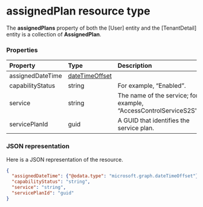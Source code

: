 # assignedPlan resource type

The **assignedPlans** property of both the [User] entity and the [TenantDetail] entity is a collection of **AssignedPlan**.


### Properties
| Property	   | Type	|Description|
|:---------------|:--------|:----------|
|assignedDateTime|[dateTimeOffset](datetimeoffset.md)||
|capabilityStatus|string|For example, “Enabled”.|
|service|string|The name of the service; for example, “AccessControlServiceS2S”.|
|servicePlanId|guid|A GUID that identifies the service plan.|


### JSON representation

Here is a JSON representation of the resource.

<!-- {
  "blockType": "resource",
  "optionalProperties": [

  ],
  "@odata.type": "microsoft.graph.assignedplan"
}-->

```json
{
  "assignedDateTime": {"@odata.type": "microsoft.graph.dateTimeOffset"},
  "capabilityStatus": "string",
  "service": "string",
  "servicePlanId": "guid"
}

```

<!-- uuid: 8fcb5dbc-d5aa-4681-8e31-b001d5168d79
2015-10-25 14:57:30 UTC -->
<!-- {
  "type": "#page.annotation",
  "description": "assignedPlan resource",
  "keywords": "",
  "section": "documentation",
  "tocPath": ""
}-->